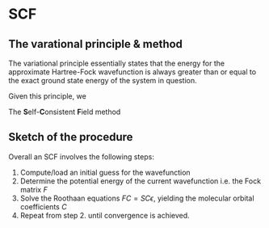# SCF

## The varational principle & method

The variational principle essentially states that the energy for the approximate
Hartree-Fock wavefunction is always greater than or equal to the exact ground
state energy of the system in question.

Given this principle, we

The **S**elf-**C**onsistent **F**ield method

## Sketch of the procedure

Overall an SCF involves the following steps:

1. Compute/load an initial guess for the wavefunction
2. Determine the potential energy of the current wavefunction i.e. the Fock matrix $F$
3. Solve the Roothaan equations $F C = S C \epsilon$, yielding the molecular orbital
coefficients $C$
4. Repeat from step 2. until convergence is achieved.